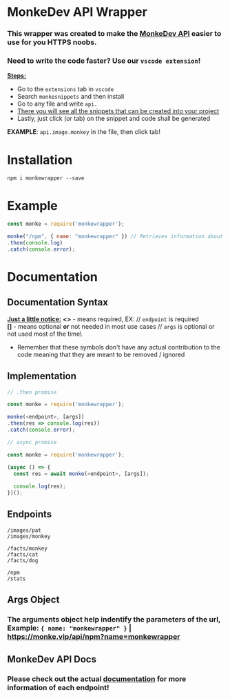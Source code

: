 # MonkeDev API Wrapper

### This wrapper was created to make the [MonkeDev API](https://monke.vip/api/docs) easier to use for you HTTPS noobs. 

### Need to write the code faster? Use our `vscode extension`!
**<ins>Steps:</ins>**
* Go to the `extensions` tab in `vscode` 
* Search `monkesnippets` and then install
* Go to any file and write `api.`
* [There you will see all the snippets that can be created into your project](https://cdn.discordapp.com/attachments/715004705193066536/803078182483263528/unknown.png)
* Lastly, just click (or tab) on the snippet and code shall be generated

**EXAMPLE**: `api.image.monkey` in the file, then click tab!

# Installation
```
npm i monkewrapper --save
```

# Example
```js
const monke = require('monkewrapper');

monke("/npm", { name: "monkewrapper" }) // Retrieves information about that npm package
.then(console.log)
.catch(console.error);
```

# Documentation
## Documentation Syntax
**<ins>Just a little notice:</ins>**
**<>** - means required, EX: <endpoint> // `endpoint` is required\
**[]** - means optional **or** not needed in most use cases // `args` is optional or not used most of the time\
* Remember that these symbols don't have any actual contribution to the code meaning that they are meant to be removed / ignored
  
## Implementation
```js
// .then promise

const monke = require('monkewrapper');

monke(<endpoint>, [args])
.then(res => console.log(res))
.catch(console.error);

// async promise

const monke = require('monkewrapper');

(async () => {
  const res = await monke(<endpoint>, [args]);
  
  console.log(res);
})();
```

## Endpoints
`/images/pat`\
`/images/monkey`

`/facts/monkey`\
`/facts/cat`\
`/facts/dog`

`/npm`\
`/stats`

## Args Object
### The arguments object help indentify the parameters of the url, **Example:** `{ name: "monkewrapper" }` | https://monke.vip/api/npm?name=monkewrapper


## MonkeDev API Docs
### Please check out the actual [documentation](https://monke.vip/api/docs) for more information of each endpoint!
